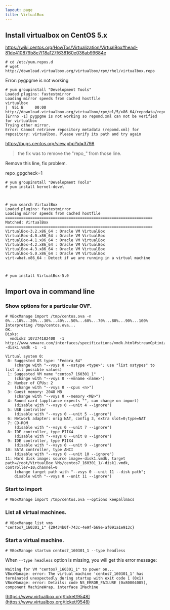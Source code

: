 ```yaml
---
layout: page
title: VirtualBox
---
```


## Install virtualbox on CentOS 5.x

https://wiki.centos.org/HowTos/Virtualization/VirtualBox#head-81de410879b8e7f18a127f638160e036ab99684e

    # cd /etc/yum.repos.d
    # wget http://download.virtualbox.org/virtualbox/rpm/rhel/virtualbox.repo

Error: pygpgme is not working

    # yum groupinstall "Development Tools"
    Loaded plugins: fastestmirror
    Loading mirror speeds from cached hostfile
    virtualbox                                                                                                                      |  951 B     00:00     
    http://download.virtualbox.org/virtualbox/rpm/el/5/x86_64/repodata/repomd.xml: [Errno -1] pygpgme is not working so repomd.xml can not be verified for virtualbox
    Trying other mirror.
    Error: Cannot retrieve repository metadata (repomd.xml) for repository: virtualbox. Please verify its path and try again

https://bugs.centos.org/view.php?id=3798

> the fix was to remove the "repo_" from those line.

Remove this line, fix problem.

repo_gpgcheck=1

    # yum groupinstall "Development Tools"
    # yum install kernel-devel



    # yum search VirtualBox
    Loaded plugins: fastestmirror
    Loading mirror speeds from cached hostfile
    ================================================================= Matched: VirtualBox =================================================================
    VirtualBox-3.2.x86_64 : Oracle VM VirtualBox
    VirtualBox-4.0.x86_64 : Oracle VM VirtualBox
    VirtualBox-4.1.x86_64 : Oracle VM VirtualBox
    VirtualBox-4.2.x86_64 : Oracle VM VirtualBox
    VirtualBox-4.3.x86_64 : Oracle VM VirtualBox
    VirtualBox-5.0.x86_64 : Oracle VM VirtualBox
    virt-what.x86_64 : Detect if we are running in a virtual machine



    # yum install VirtualBox-5.0

## Import ova in command line

### Show options for a particular OVF.

    # VBoxManage import /tmp/centos.ova -n
    0%...10%...20%...30%...40%...50%...60%...70%...80%...90%...100%
    Interpreting /tmp/centos.ova...
    OK.
    Disks:
      vmdisk2 107374182400  -1  http://www.vmware.com/interfaces/specifications/vmdk.html#streamOptimized -disk1.vmdk -1  -1  
    
    Virtual system 0:
     0: Suggested OS type: "Fedora_64"
        (change with "--vsys 0 --ostype <type>"; use "list ostypes" to list all possible values)
     1: Suggested VM name "centos7_160301_1"
        (change with "--vsys 0 --vmname <name>")
     2: Number of CPUs: 2
        (change with "--vsys 0 --cpus <n>")
     3: Guest memory: 2048 MB
        (change with "--vsys 0 --memory <MB>")
     4: Sound card (appliance expects "", can change on import)
        (disable with "--vsys 0 --unit 4 --ignore")
     5: USB controller
        (disable with "--vsys 0 --unit 5 --ignore")
     6: Network adapter: orig NAT, config 3, extra slot=0;type=NAT
     7: CD-ROM
        (disable with "--vsys 0 --unit 7 --ignore")
     8: IDE controller, type PIIX4
        (disable with "--vsys 0 --unit 8 --ignore")
     9: IDE controller, type PIIX4
        (disable with "--vsys 0 --unit 9 --ignore")
    10: SATA controller, type AHCI
        (disable with "--vsys 0 --unit 10 --ignore")
    11: Hard disk image: source image=-disk1.vmdk, target path=/root/VirtualBox VMs/centos7_160301_1/-disk1.vmdk, controller=10;channel=0
        (change target path with "--vsys 0 --unit 11 --disk path";
        disable with "--vsys 0 --unit 11 --ignore")

### Start to import

    # VBoxManage import /tmp/centos.ova --options keepallmacs

### List all virtual machines.

    # VBoxManage list vms
    "centos7_160301_1" {29434b0f-743c-4e9f-b69e-af091a1e913c}

### Start a virtual machine.

    # VBoxManage startvm centos7_160301_1 --type headless

When `--type headless` option is missing, you will get this error message:

    Waiting for VM "centos7_160301_1" to power on...
    VBoxManage: error: The virtual machine 'centos7_160301_1' has terminated unexpectedly during startup with exit code 1 (0x1)
    VBoxManage: error: Details: code NS_ERROR_FAILURE (0x80004005), component MachineWrap, interface IMachine

[https://www.virtualbox.org/ticket/9548](https://www.virtualbox.org/ticket/9548)
